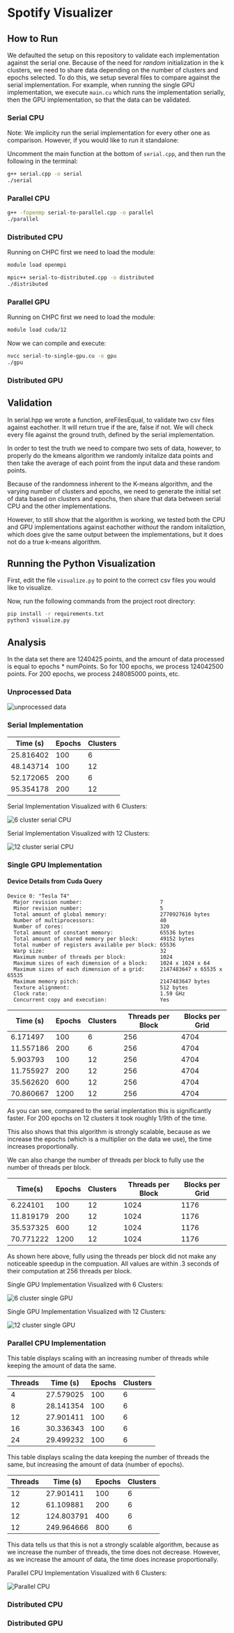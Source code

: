 # Spotify Visualizer

## How to Run

We defaulted the setup on this repository to validate each implementation against the serial one. Because of the need for _random_ initialization in the k clusters, we need to share data depending on the number of clusters and epochs selected. To do this, we setup several files to compare against the serial implementation. For example, when running the single GPU implementation, we execute `main.cu` which runs the implementation serially, then the GPU implementation, so that the data can be validated.

### Serial CPU

Note: We implicity run the serial implementation for every other one as comparison. However, if you would like to run it standalone:

Uncomment the main function at the bottom of `serial.cpp`, and then run the following in the terminal:

```bash
g++ serial.cpp -o serial
./serial
```

### Parallel CPU

```bash
g++ -fopenmp serial-to-parallel.cpp -o parallel
./parallel
```

### Distributed CPU

Running on CHPC first we need to load the module:

```bash
module load openmpi
```

```bash
mpic++ serial-to-distributed.cpp -o distributed
./distributed
```

### Parallel GPU

Running on CHPC first we need to load the module:

```bash
module load cuda/12
```

Now we can compile and execute:

```bash
nvcc serial-to-single-gpu.cu -o gpu
./gpu
```

### Distributed GPU

## Validation

In serial.hpp we wrote a function, areFilesEqual, to validate two csv files against eachother. It will return true if the are, false if not. We will check every file against the ground truth, defined by the serial implementation.

In order to test the truth we need to compare two sets of data, however, to properly do the kmeans algorithm we randomly initalize data points and then take the average of each point from the input data and these random points.

Because of the randomness inherent to the K-means algorithm, and the varying number of clusters and epochs, we need to generate the initial set of data based on clusters and epochs, then share that data between serial CPU and the other implementations.

However, to still show that the algorithm is working, we tested both the CPU and GPU implementations against eachother _without_ the random initaliztion, which does give the same output between the implementations, but it does not do a true k-means algorithm.

## Running the Python Visualization

First, edit the file `visualize.py` to point to the correct csv files you would like to visualize.

Now, run the following commands from the project root directory:

```bash
pip install -r requirements.txt
python3 visualize.py
```

## Analysis

In the data set there are 1240425 points, and the amount of data processed is equal to epochs \* numPoints. So for 100 epochs, we process 124042500 points. For 200 epochs, we process 248085000 points, etc.

### Unprocessed Data

![unprocessed data](./images/Unprocessed.png)

### Serial Implementation

| Time (s)  | Epochs | Clusters |
| --------- | ------ | -------- |
| 25.816402 | 100    | 6        |
| 48.143714 | 100    | 12       |
| 52.172065 | 200    | 6        |
| 95.354178 | 200    | 12       |

Serial Implementation Visualized with 6 Clusters:

![6 cluster serial CPU](./images/serialProcessed.png)

Serial Implementation Visualized with 12 Clusters:

![12 cluster serial CPU](./images/Serial-200e-12c.png)

### Single GPU Implementation

#### Device Details from Cuda Query

```text
Device 0: "Tesla T4"
  Major revision number:                         7
  Minor revision number:                         5
  Total amount of global memory:                 2770927616 bytes
  Number of multiprocessors:                     40
  Number of cores:                               320
  Total amount of constant memory:               65536 bytes
  Total amount of shared memory per block:       49152 bytes
  Total number of registers available per block: 65536
  Warp size:                                     32
  Maximum number of threads per block:           1024
  Maximum sizes of each dimension of a block:    1024 x 1024 x 64
  Maximum sizes of each dimension of a grid:     2147483647 x 65535 x 65535
  Maximum memory pitch:                          2147483647 bytes
  Texture alignment:                             512 bytes
  Clock rate:                                    1.59 GHz
  Concurrent copy and execution:                 Yes

```

<!-- TODO Check whether this is strongly scalable and/or weakly scalable -->

| Time (s)  | Epochs | Clusters | Threads per Block | Blocks per Grid |
| --------- | ------ | -------- | ----------------- | --------------- |
| 6.171497  | 100    | 6        | 256               | 4704            |
| 11.557186 | 200    | 6        | 256               | 4704            |
| 5.903793  | 100    | 12       | 256               | 4704            |
| 11.755927 | 200    | 12       | 256               | 4704            |
| 35.562620 | 600    | 12       | 256               | 4704            |
| 70.860667 | 1200   | 12       | 256               | 4704            |

As you can see, compared to the serial implentation this is significantly faster. For 200 epochs on 12 clusters it took roughly 1/9th of the time.

This also shows that this algorithm is strongly scalable, because as we increase the epochs (which is a multiplier on the data we use), the time increases proportionally.

We can also change the number of threads per block to fully use the number of threads per block.

<!-- TODO Check whether this is strongly scalable and/or weakly scalable -->

| Time(s)   | Epochs | Clusters | Threads per Block | Blocks per Grid |
| --------- | ------ | -------- | ----------------- | --------------- |
| 6.224101  | 100    | 12       | 1024              | 1176            |
| 11.819179 | 200    | 12       | 1024              | 1176            |
| 35.537325 | 600    | 12       | 1024              | 1176            |
| 70.771222 | 1200   | 12       | 1024              | 1176            |

As shown here above, fully using the threads per block did not make any noticeable speedup in the compuation. All values are within .3 seconds of their computation at 256 threads per block.

Single GPU Implementation Visualized with 6 Clusters:

![6 cluster single GPU](./images/gpuProcessed.png)

Single GPU Implementation Visualized with 12 Clusters:

![12 cluster single GPU](./images/Gpu-200e-12c.png)

### Parallel CPU Implementation

This table displays scaling with an increasing number of threads while keeping the amount of data the same.

| Threads | Time (s)  | Epochs | Clusters |
| ------- | --------- | ------ | -------- |
| 4       | 27.579025 | 100    | 6        |
| 8       | 28.141354 | 100    | 6        |
| 12      | 27.901411 | 100    | 6        |
| 16      | 30.336343 | 100    | 6        |
| 24      | 29.499232 | 100    | 6        |

This table displays scaling the data keeping the number of threads the same, but increasing the amount of data (number of epochs).

| Threads | Time (s)   | Epochs | Clusters |
| ------- | ---------- | ------ | -------- |
| 12      | 27.901411  | 100    | 6        |
| 12      | 61.109881  | 200    | 6        |
| 12      | 124.803791 | 400    | 6        |
| 12      | 249.964666 | 800    | 6        |

<!-- TODO Check whether this is strongly scalable and/or weakly scalable -->

This data tells us that this is not a strongly scalable algorithm, because as we increase the number of threads, the time does not decrease. However, as we increase the amount of data, the time does increase proportionally.

Parallel CPU Implementation Visualized with 6 Clusters:

![Parallel CPU ](./images/parallel-cpu-800e-6c.png)

### Distributed CPU

### Distributed GPU
